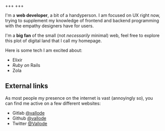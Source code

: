 +++
+++

I'm a **web developer**, a bit of a handyperson. I am focused on UX right now, trying to supplement
my knowledge of frontend and backend programming with the empathy designers have for users.

I'm a **big fan** of the small (not _necessarily_ minimal) web, feel free to explore this plot of
digital land that I call my homepage.

Here is some tech I am excited about:

- Elixir
- _Ruby on_ Rails
- Zola

## External links

As most people my presence on the internet is vast (annoyingly so), you can find me active on a few
different websites:

- Gitlab [@vallode](https://gitlab.com/vallode)
- Github [@vallode](https://github.com/vallode)
- Twitter [@Vallode](https://twitter.com/Vallode_)
